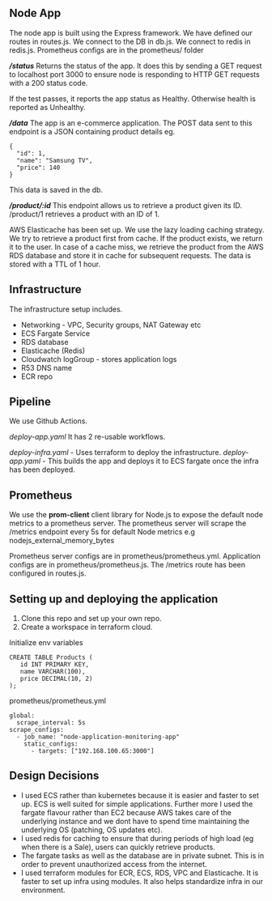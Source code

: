 ## Node App
The node app is built using the Express framework. We have defined our routes in routes.js. We connect to the DB in db.js. We connect to redis in redis.js. Prometheus configs are in the prometheus/ folder

***/status***
Returns the status of the app. It does this by sending a GET request to localhost port 3000 to ensure node is responding to HTTP GET requests with a 200 status code. 

If the test passes, it reports the app status as Healthy. Otherwise health is reported as Unhealthy.

***/data*** 
The app is an e-commerce application. The POST data sent to this endpoint is a JSON containing product details eg.

    {
      "id": 1,
      "name": "Samsung TV",
      "price": 140
    }

This data is saved in the db.

***/product/:id***
This endpoint allows us to retrieve a product given its ID. /product/1 retrieves a product with an ID of 1. 

AWS Elasticache has been set up. We use the lazy loading caching strategy. We try to retrieve a product first from cache. If the product exists, we return it to the user. In case of a cache miss, we retrieve the product from the AWS RDS database and store it in cache for subsequent requests. The data is stored with a TTL of 1 hour.


## Infrastructure
The infrastructure setup includes.

 - Networking - VPC, Security groups, NAT Gateway etc
 - ECS Fargate Service
 - RDS database
 - Elasticache (Redis)
 - Cloudwatch logGroup - stores application logs
 - R53 DNS name
 - ECR repo
 
## Pipeline
We use Github Actions.

*deploy-app.yaml*
It has 2 re-usable workflows.

*deploy-infra.yaml* - Uses terraform to deploy the infrastructure.
*deploy-app.yaml* - This builds the app and deploys it to ECS fargate once the infra has been deployed.

## Prometheus
We use the **prom-client** client library for Node.js to expose the default node metrics to a prometheus server. The prometheus server will scrape the /metrics endpoint every 5s for default Node metrics e.g nodejs_external_memory_bytes

Prometheus server configs are in prometheus/prometheus.yml.
Application configs are in prometheus/prometheus.js.
The /metrics route has been configured in routes.js.

## Setting up and deploying the application

 1. Clone this repo and set up your own repo.
 2. Create a workspace in terraform cloud.

Initialize env variables

    CREATE TABLE Products (
       id INT PRIMARY KEY,
       name VARCHAR(100),
       price DECIMAL(10, 2)
    );


prometheus/prometheus.yml

    global:
      scrape_interval: 5s
    scrape_configs:
      - job_name: "node-application-monitoring-app"
        static_configs:
          - targets: ["192.168.100.65:3000"]

## Design Decisions

 - I used ECS rather than kubernetes because it is easier and faster to set up. ECS is well suited for simple applications. Further more I used the fargate flavour rather than EC2 because AWS takes care of the underlying instance and we dont have to spend time maintaining the underlying OS (patching, OS updates etc).
 - I used redis for caching to ensure that during periods of high load (eg when there is a Sale), users can quickly retrieve products.
 - The fargate tasks as well as the database are in private subnet. This is in order to prevent unauthorized access from the internet.
 - I used terraform modules for ECR, ECS, RDS, VPC and Elasticache. It is faster to set up infra using modules. It also helps standardize infra in our environment.